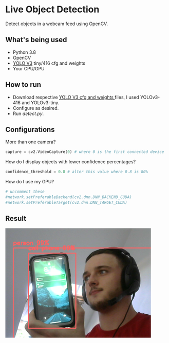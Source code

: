 # Live Object Detection
Detect objects in a webcam feed using OpenCV. 
## What's being used
- Python 3.8
- OpenCV
- [YOLO V3](https://pjreddie.com/darknet/yolo/) tiny/416 cfg and weights
- Your CPU/GPU
## How to run
- Download respective [YOLO V3 cfg and weights ](https://pjreddie.com/darknet/yolo/) files, I used YOLOv3-416 and YOLOv3-tiny.
- Configure as desired.
- Run *detect.py*.
## Configurations
More than one camera?
```python
capture = cv2.VideoCapture(0) # where 0 is the first connected device
```
How do I display objects with lower confidence percentages?
```python
confidence_threshold = 0.8 # alter this value where 0.8 is 80%
```
How do I use my GPU?
```python
# uncomment these
#network.setPreferableBackend(cv2.dnn.DNN_BACKEND_CUDA)
#network.setPreferableTarget(cv2.dnn.DNN_TARGET_CUDA)
```
## Result
![Detecting a mobile phone and a person](screenshots/cell%20phone.png)